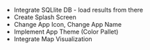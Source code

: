 - Integrate SQLlite DB - load results from there
- Create Splash Screen
- Change App Icon, Change App Name
- Implement App Theme (Color Pallet)
- Integrate Map Visualization